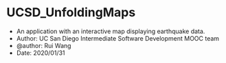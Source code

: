 # UCSD_UnfoldingMaps
 * An application with an interactive map displaying earthquake data.
 * Author: UC San Diego Intermediate Software Development MOOC team
 * @author: Rui Wang
 * Date: 2020/01/31

